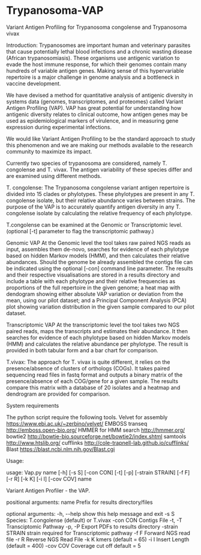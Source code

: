 # Trypanosoma-VAP
Variant Antigen Profiling for Trypanosoma congolense and Trypanosoma vivax

Introduction:
Trypanosomes are important human and veterinary parasites that cause potentially lethal blood 
infections and a chronic wasting disease (African trypanosomiasis). These organisms use antigenic 
variation to evade the host immune response, for which their genomes contain many hundreds of 
variable antigen genes. Making sense of this hypervariable repertoire is a major challenge in genome 
analysis and a bottleneck in vaccine development.

We have devised a method for quantitative analysis of antigenic diversity in systems data (genomes, 
transcriptomes, and proteomes) called Variant Antigen Profiling (VAP). VAP has great potential for 
understanding how antigenic diversity relates to clinical outcome, how antigen genes may be used 
as epidemiological markers of virulence, and in measuring gene expression during experimental 
infections.

We would like Variant Antigen Profiling to be the standard approach to study this phenomenon and 
we are making our methods available to the research community to maximize its impact.


Currently two species of trypanosoma are considered, namely T. congolense and T. vivax. The 
antigen variability of these species differ and are examined using different methods. 

T. congolense:
The Trypanosoma congolense variant antigen repertoire is divided into 15 clades or phylotypes. 
These phylotypes are present in any T. congolense isolate, but their relative abundance varies 
between strains. The purpose of the VAP is to accurately quantify antigen diversity in any T. 
congolense isolate by calculating the relative frequency of each phylotype. 

T.congolense can be examined at the Genomic or Transcriptomic level. (optional [-t] parameter to 
flag the transcriptomic pathway.) 

Genomic VAP 
At the Genomic level the tool takes raw paired NGS reads as input, assembles them de-novo, 
searches for evidence of each phylotype based on hidden Markov models (HMM), and then 
calculates their relative abundances. Should the genome be already assembled the contigs file can 
be indicated using the optional [-con] command line parameter.
The results and their respective visualisations are stored in a results directory and include a table 
with each phylotype and their relative frequencies as proportions of the full repertoire in the given 
genome; a heat map with dendogram showing either absolute VAP variation or deviation from the 
mean, using our pilot dataset; and a Principal Component Analysis (PCA) plot showing variation 
distribution in the given sample compared to our pilot dataset.

Transcriptomic VAP
At the transcriptomic level the tool takes two NGS paired reads, maps the transcripts and estimates 
their abundance. It then searches for evidence of each phylotype based on hidden Markov models 
(HMM) and calculates the relative abundance per phylotype. The result is provided in both tabular 
form and a bar chart for comparison.

T.vivax:
The approach for T. vivax is quite different, it relies on the presence/absence of clusters of orthologs 
(COGs). It takes paired sequencing read files in fastq format and outputs a binary matrix of the 
presence/absence of each COG/gene for a given sample.
The results compare this matrix with a database of 20 isolates and a heatmap and dendrogram are 
provided for comparison.


System requirements

The python script require the following tools. 
Velvet for assembly		https://www.ebi.ac.uk/~zerbino/velvet/
EMBOSS transeq			http://emboss.open-bio.org/
HMMER for HMM search    http://hmmer.org/
bowtie2           		http://bowtie-bio.sourceforge.net/bowtie2/index.shtml
samtools          		http://www.htslib.org/
cufflinks           	http://cole-trapnell-lab.github.io/cufflinks/
Blast     				https://blast.ncbi.nlm.nih.gov/Blast.cgi

Usage:

usage: Vap.py name [-h] [-s S] [-con CON] [-t] [-p] [-strain STRAIN] [-f F] [-r R]
              [-k K] [-i I] [-cov COV]
              name

Variant Antigen Profiler - the VAP.

positional arguments:
  name            Prefix for results directory/files

optional arguments:
  -h, --help      show this help message and exit
  -s S            Species: T.congolense (default) or T.vivax
  -con CON        Contigs File
  -t, -T          Transciptomic Pathway
  -p, -P          Export PDFs to results directory
  -strain STRAIN  strain required for Transcriptomic pathway
  -f F            Forward NGS read file
  -r R            Reverse NGS Read File
  -k K            kmers (default = 65)
  -i I            Insert Length (default = 400)
  -cov COV        Coverage cut off default = 5

  
  
